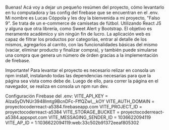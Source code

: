 Buenas! Acá voy a dejar un pequeño resúmen del proyecto, cómo levantarlo en tu computadora y las config del firebase que se encuentran en el .env. Mi nombre es Lucas Cóppola y les doy la bienvenida a mi proyecto, "Falso 9". Se trata de un e-commerce de camisetas de fútbol. Utilizando React JS y alguna que otra librería, como Sweet Alert y Bootstrap. El objetivo es meramente académico y sin ningún fin de lucro. 
La aplicación web es capaz de filtrar los productos por categorías, entrar al detalle de los mismos, agregarlos al carrito, con las funcionalidades básicas del mismo (vaciar, eliminar producto y finalizar compra), y también puede simularse una compra que genera un número de órden gracias a la implementación de firebase.

Importante! Para levantar el proyecto es necesario relizar en consola un npm install, instalando todas las dependencias necesarias para que la página sea vista como debe de. Luego de ello, para correr la página en el navegador, se realiza en consola un npm run dev.

Configuración Firebase del .env: 
VITE_API_KEY = AIzaSyDVNUr3948Imtg9BcnDFc-FffQZwl__kOY
VITE_AUTH_DOMAIN = proyectocoderreact-a5384.firebaseapp.com
VITE_PROJECT_ID = proyectocoderreact-a5384
VITE_STORAGE_BUCKET = proyectocoderreact-a5384.appspot.com
VITE_MESSAGING_SENDER_ID = 1036622094119
VITE_AP_ID = 1:1036622094119:web:33c502b91372eeaf805302